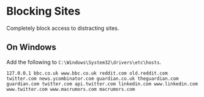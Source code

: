 # Blocking Sites

Completely block access to distracting sites.

## On Windows

Add the following to `C:\Windows\System32\drivers\etc\hosts`.
```
127.0.0.1 bbc.co.uk www.bbc.co.uk reddit.com old.reddit.com twitter.com news.ycombinator.com guardian.co.uk theguardian.com guardian.com twitter.com api.twitter.com linkedin.com www.linkedin.com www.twitter.com www.macrumors.com macrumors.com
```